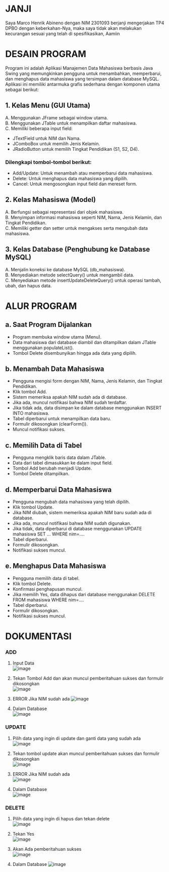 # JANJI

Saya Marco Henrik Abineno dengan NIM 2301093 berjanji mengerjakan TP4 DPBO dengan keberkahan-Nya, maka saya tidak akan melakukan kecurangan sesuai yang telah di spesifikasikan, Aamiin  
  
# DESAIN PROGRAM

Program ini adalah Aplikasi Manajemen Data Mahasiswa berbasis Java Swing yang memungkinkan pengguna untuk menambahkan, memperbarui, dan menghapus data mahasiswa yang tersimpan dalam database MySQL. Aplikasi ini memiliki antarmuka grafis sederhana dengan komponen utama sebagai berikut:


## 1. Kelas Menu (GUI Utama)

A. Menggunakan JFrame sebagai window utama.  
B. Menggunakan JTable untuk menampilkan daftar mahasiswa.  
C. Memiliki beberapa input field:    
- JTextField untuk NIM dan Nama.  
- JComboBox untuk memilih Jenis Kelamin.  
- JRadioButton untuk memilih Tingkat Pendidikan (S1, S2, D4).
   
### Dilengkapi tombol-tombol berikut:  
- Add/Update: Untuk menambah atau memperbarui data mahasiswa.
- Delete: Untuk menghapus data mahasiswa yang dipilih.  
- Cancel: Untuk mengosongkan input field dan mereset form.  
  
## 2. Kelas Mahasiswa (Model)  
A. Berfungsi sebagai representasi dari objek mahasiswa.  
B. Menyimpan informasi mahasiswa seperti NIM, Nama, Jenis Kelamin, dan Tingkat Pendidikan.  
C. Memiliki getter dan setter untuk mengakses serta mengubah data mahasiswa.  
  
## 3. Kelas Database (Penghubung ke Database MySQL)  
A. Menjalin koneksi ke database MySQL (db_mahasiswa).  
B. Menyediakan metode selectQuery() untuk mengambil data.  
C. Menyediakan metode insertUpdateDeleteQuery() untuk operasi tambah, ubah, dan hapus data.  
  
# ALUR PROGRAM  
  
## a. Saat Program Dijalankan  
- Program membuka window utama (Menu).  
- Data mahasiswa dari database diambil dan ditampilkan dalam JTable menggunakan populateList().  
- Tombol Delete disembunyikan hingga ada data yang dipilih.  
  
## b. Menambah Data Mahasiswa
- Pengguna mengisi form dengan NIM, Nama, Jenis Kelamin, dan Tingkat Pendidikan.
- Klik tombol Add.
- Sistem memeriksa apakah NIM sudah ada di database.
- Jika ada, muncul notifikasi bahwa NIM sudah terdaftar.
- Jika tidak ada, data disimpan ke dalam database menggunakan INSERT INTO mahasiswa.
- Tabel diperbarui untuk menampilkan data baru.
- Formulir dikosongkan (clearForm()).
- Muncul notifikasi sukses.

## c. Memilih Data di Tabel
- Pengguna mengklik baris data dalam JTable.
- Data dari tabel dimasukkan ke dalam input field.
- Tombol Add berubah menjadi Update.
- Tombol Delete ditampilkan.

## d. Memperbarui Data Mahasiswa
- Pengguna mengubah data mahasiswa yang telah dipilih.
- Klik tombol Update.
- Jika NIM diubah, sistem memeriksa apakah NIM baru sudah ada di database.
- Jika ada, muncul notifikasi bahwa NIM sudah digunakan.
- Jika tidak, data diperbarui di database menggunakan UPDATE mahasiswa SET ... WHERE nim=....
- Tabel diperbarui.
- Formulir dikosongkan.
- Notifikasi sukses muncul.

## e. Menghapus Data Mahasiswa
- Pengguna memilih data di tabel.
- Klik tombol Delete.
- Konfirmasi penghapusan muncul.
- Jika memilih Yes, data dihapus dari database menggunakan DELETE FROM mahasiswa WHERE nim=....
- Tabel diperbarui.
- Formulir dikosongkan.
- Notifikasi sukses muncul.

# DOKUMENTASI

### ADD

1. Input Data  
   ![image](https://github.com/user-attachments/assets/2abad730-0678-49dc-b906-43226a7233ff)

2. Tekan Tombol Add dan akan muncul pemberitahuan sukses dan formulir dikosongkan  
   ![image](https://github.com/user-attachments/assets/e07cd6a0-b31c-4628-8362-52cdaefbb794)

3. ERROR Jika NIM sudah ada
   ![image](https://github.com/user-attachments/assets/11883aec-1de9-467d-bbb8-4bffcdafb0dc)
     
4. Dalam Database  
   ![image](https://github.com/user-attachments/assets/07931f73-0f25-419e-accc-30f5a06b77ef)


### UPDATE 

1. Pilih data yang ingin di update dan ganti data yang sudah ada  
   ![image](https://github.com/user-attachments/assets/2396eb60-4273-48cf-ba09-ebe45d33409f)

2. Tekan tombol update akan muncul pemberitahuan sukses dan formulir dikosongkan  
   ![image](https://github.com/user-attachments/assets/93e8851d-ebf1-4460-88b4-585a79ba3416)

3. ERROR Jika NIM sudah ada  
   ![image](https://github.com/user-attachments/assets/c5744585-7396-4274-919b-0ed0ff9d9399)

5. Dalam Database  
   ![image](https://github.com/user-attachments/assets/112eebb8-39fc-438b-8a5b-c68874c03b08)

### DELETE

1. Pilih data yang ingin di hapus dan tekan delete  
   ![image](https://github.com/user-attachments/assets/29399ebd-299e-48bc-9525-e2f1939003ad)
 
2. Tekan Yes  
   ![image](https://github.com/user-attachments/assets/d291171d-1b72-4a74-a8f2-9e2f145052f0)

3. Akan Ada pemberitahuan sukses  
   ![image](https://github.com/user-attachments/assets/d469cf35-1fde-4f41-a7fa-947b994d483a)
  
4. Dalam Database
   ![image](https://github.com/user-attachments/assets/040a9807-f1a9-46ab-ae15-4449696e5462)

